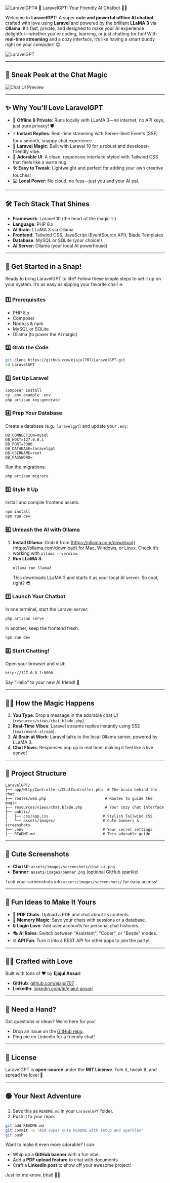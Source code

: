 ![LaravelGPT](https://github.com/user-attachments/assets/886db180-b913-46a1-8eda-31e12bf5a2fb)# 🌟 LaravelGPT: Your Friendly AI Chatbot 🤖💬

Welcome to **LaravelGPT**! A super **cute and powerful offline AI chatbot** crafted with love using **Laravel** and powered by the brilliant **LLaMA 3** via **Ollama**. It’s fast, private, and designed to make your AI experience delightful—whether you're coding, learning, or just chatting for fun! With **real-time streaming** and a cozy interface, it’s like having a smart buddy right on your computer! 😊

![LaravelGPT](https://github.com/user-attachments/assets/d7070832-3969-4333-8e9c-0f2b5da4ce0a)


---

## 🎨 Sneak Peek at the Chat Magic

![Chat UI Preview](![image](https://github.com/user-attachments/assets/5734e375-9fc4-4663-bacb-02f5371452dd)
)

---

## ✨ Why You'll Love LaravelGPT

- 🌈 **Offline & Private**: Runs locally with LLaMA 3—no internet, no API keys, just pure privacy! 🛡️
- ⚡️ **Instant Replies**: Real-time streaming with Server-Sent Events (SSE) for a smooth, snappy chat experience.
- 🧡 **Laravel Magic**: Built with Laravel 10 for a robust and developer-friendly vibe.
- 🎉 **Adorable UI**: A clean, responsive interface styled with Tailwind CSS that feels like a warm hug.
- 🛠️ **Easy to Tweak**: Lightweight and perfect for adding your own creative touches!
- 💻 **Local Power**: No cloud, no fuss—just you and your AI pal.

---

## 🛠️ Tech Stack That Shines

- **Framework**: Laravel 10 (the heart of the magic ✨)
- **Language**: PHP 8.x
- **AI Brain**: LLaMA 3 via Ollama
- **Frontend**: Tailwind CSS, JavaScript (EventSource API), Blade Templates
- **Database**: MySQL or SQLite (your choice!)
- **AI Server**: Ollama (your local AI powerhouse)

---

## 🚀 Get Started in a Snap!

Ready to bring LaravelGPT to life? Follow these simple steps to set it up on your system. It’s as easy as sipping your favorite chai! ☕

### 1️⃣ Prerequisites

- PHP 8.x
- Composer
- Node.js & npm
- MySQL or SQLite
- Ollama (to power the AI magic)

### 2️⃣ Grab the Code

```bash
git clone https://github.com/ejajul707/LaravelGPT.git
cd LaravelGPT
```

### 3️⃣ Set Up Laravel

```bash
composer install
cp .env.example .env
php artisan key:generate
```

### 4️⃣ Prep Your Database

Create a database (e.g., `laravelgpt`) and update your `.env`:

```env
DB_CONNECTION=mysql
DB_HOST=127.0.0.1
DB_PORT=3306
DB_DATABASE=laravelgpt
DB_USERNAME=root
DB_PASSWORD=
```

Run the migrations:

```bash
php artisan migrate
```

### 5️⃣ Style It Up

Install and compile frontend assets:

```bash
npm install
npm run dev
```

### 6️⃣ Unleash the AI with Ollama

1. **Install Ollama**: Grab it from [https://ollama.com/download](https://ollama.com/download) for Mac, Windows, or Linux. Check it’s working with `ollama --version`.
2. **Run LLaMA 3**:
   ```bash
   ollama run llama3
   ```
   This downloads LLaMA 3 and starts it as your local AI server. So cool, right? 😎

### 7️⃣ Launch Your Chatbot

In one terminal, start the Laravel server:

```bash
php artisan serve
```

In another, keep the frontend fresh:

```bash
npm run dev
```

### 8️⃣ Start Chatting!

Open your browser and visit:

```
http://127.0.0.1:8000
```

Say "Hello" to your new AI friend! 🥰

---

## 🧙‍♂️ How the Magic Happens

1. **You Type**: Drop a message in the adorable chat UI (`resources/views/chat.blade.php`).
2. **Real-Time Vibes**: Laravel streams replies instantly using SSE (`text/event-stream`).
3. **AI Brain at Work**: Laravel talks to the local Ollama server, powered by LLaMA 3.
4. **Chat Flows**: Responses pop up in real time, making it feel like a live convo!

---

## 📂 Project Structure

```
LaravelGPT/
├── app/Http/Controllers/ChatController.php  # The brain behind the chat
├── routes/web.php                          # Routes to guide the magic
├── resources/views/chat.blade.php          # Your cozy chat interface
├── public/
│   ├── css/app.css                        # Stylish Tailwind CSS
│   └── assets/images/                     # Cute banners & screenshots
├── .env                                   # Your secret settings
├── README.md                              # This adorable guide
```

---

## 📸 Cute Screenshots

- **Chat UI**: `assets/images/screenshots/chat-ui.png`
- **Banner**: `assets/images/banner.png` (optional GitHub sparkle)

Tuck your screenshots into `assets/images/screenshots/` for easy access!

---

## 🌟 Fun Ideas to Make It Yours

- 📜 **PDF Chats**: Upload a PDF and chat about its contents.
- 🧠 **Memory Magic**: Save your chats with sessions or a database.
- 🔒 **Login Love**: Add user accounts for personal chat histories.
- 🎭 **AI Roles**: Switch between "Assistant", "Coder", or "Bestie" modes.
- 🌐 **API Fun**: Turn it into a REST API for other apps to join the party!

---

## 🧑‍💻 Crafted with Love

Built with tons of ❤️ by **Ejajul Ansari**

- **GitHub**: [github.com/ejajul707](https://github.com/ejajul707)
- **LinkedIn**: [linkedin.com/in/ejajul-ansari](https://linkedin.com/in/ejajul-ansari)

---

## 💬 Need a Hand?

Got questions or ideas? We’re here for you!
- Drop an issue on the [GitHub repo](https://github.com/ejajul707/LaravelGPT).
- Ping me on LinkedIn for a friendly chat!

---

## 📜 License

LaravelGPT is **open-source** under the **MIT License**. Fork it, tweak it, and spread the love! 💖

---

## 🟢 Your Next Adventure

1. Save this as `README.md` in your `LaravelGPT` folder.
2. Push it to your repo:

```bash
git add README.md
git commit -m "Add super cute README with setup and sparkles"
git push
```

Want to make it even more adorable? I can:
- Whip up a **GitHub banner** with a fun vibe.
- Add a **PDF upload feature** to chat with documents.
- Craft a **LinkedIn post** to show off your awesome project!

Just let me know, bhai! 💪✨
